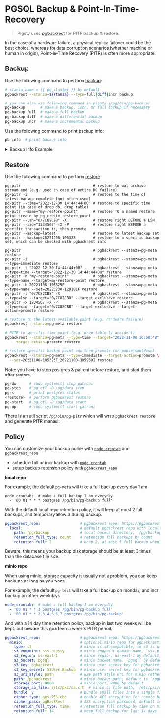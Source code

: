 # PGSQL Backup & Point-In-Time-Recovery

> Pigsty uses [pgbackrest](https://pgbackrest.org/) for PITR backup & restore.

In the case of a hardware failure, a physical replica failover could be the best choice. whereas for data corruption scenarios (whether machine or human in origin), Point-in-Time Recovery (PITR) is often more appropriate.



## Backup

Use the following command to perform [backup](https://pgbackrest.org/command.html#command-backup):

```bash
# stanza name = {{ pg_cluster }} by default
pgbackrest --stanza=${stanza} --type=full|diff|incr backup

# you can also use following command in pigsty (/pg/bin/pg-backup)
pg-backup       # make a backup, incr, or full backup if necessary
pg-backup full  # make a full backup
pg-backup diff  # make a differential backup
pg-backup incr  # make a incremental backup
```

Use the following command to print backup info:

```bash
pb info  # print backup info
```

<details><summary>Backup Info Example</summary>

```bash
$ pgbr info
stanza: pg-meta
    status: ok
    cipher: none

    db (current)
        wal archive min/max (14): 000000010000000000000001/000000010000000000000023

        full backup: 20221108-105325F
            timestamp start/stop: 2022-11-08 10:53:25 / 2022-11-08 10:53:29
            wal start/stop: 000000010000000000000004 / 000000010000000000000004
            database size: 96.6MB, database backup size: 96.6MB
            repo1: backup set size: 18.9MB, backup size: 18.9MB

        incr backup: 20221108-105325F_20221108-105938I
            timestamp start/stop: 2022-11-08 10:59:38 / 2022-11-08 10:59:41
            wal start/stop: 00000001000000000000000F / 00000001000000000000000F
            database size: 246.7MB, database backup size: 167.3MB
            repo1: backup set size: 35.4MB, backup size: 20.4MB
            backup reference list: 20221108-105325F
```

</details>



## Restore

Use the following command to perform [restore](https://pgbackrest.org/command.html#command-restore)

```
pg-pitr                                 # restore to wal archive stream end (e.g. used in case of entire DC failure)
pg-pitr -i                              # restore to the time of latest backup complete (not often used)
pg-pitr --time="2022-12-30 14:44:44+08" # restore to specific time point (in case of drop db, drop table)
pg-pitr --name="my-restore-point"       # restore TO a named restore point create by pg_create_restore_point
pg-pitr --lsn="0/7C82CB8" -X            # restore right BEFORE a LSN
pg-pitr --xid="1234567" -X -P           # restore right BEFORE a specific transaction id, then promote
pg-pitr --backup=latest                 # restore to latest backup set
pg-pitr --backup=20221108-105325        # restore to a specific backup set, which can be checked with pgbackrest info

pg-pitr                                 # pgbackrest --stanza=pg-meta restore
pg-pitr -i                              # pgbackrest --stanza=pg-meta --type=immediate restore
pg-pitr -t "2022-12-30 14:44:44+08"     # pgbackrest --stanza=pg-meta --type=time --target="2022-12-30 14:44:44+08" restore
pg-pitr -n "my-restore-point"           # pgbackrest --stanza=pg-meta --type=name --target=my-restore-point restore
pg-pitr -b 20221108-105325F             # pgbackrest --stanza=pg-meta --type=name --set=20221230-120101F restore
pg-pitr -l "0/7C82CB8" -X               # pgbackrest --stanza=pg-meta --type=lsn --target="0/7C82CB8" --target-exclusive restore
pg-pitr -x 1234567 -X -P                # pgbackrest --stanza=pg-meta --type=xid --target="0/7C82CB8" --target-exclusive --target-action=promote restore
```



```bash
# restore to the latest available point (e.g. hardware failure)
pgbackrest --stanza=pg-meta restore

# PITR to specific time point (e.g. drop table by accident)
pgbackrest --stanza=pg-meta --type=time --target="2022-11-08 10:58:48" \
   --target-action=promote restore

# restore specific backup point and then promote (or pause|shutdown)
pgbackrest --stanza=pg-meta --type=immediate --target-action=promote \
  --set=20221108-105325F_20221108-105938I restore
```

Note: you have to stop postgres & patroni before restore, and start them after restore.

```bash
pg-dw      # sudo systemctl stop patroni
pg-stop    # pg_ctl -D /pg/data stop
pg-s       # print postgres status
<restore>  # perform pgbackrest restore
pg-start   # pg_ctl -D /pg/data start
pg-up      # sudo systemctl start patroni
```

There is an util script `/pg/bin/pg-pitr` which will wrap `pgbackrest restore` and generate PITR manaul:






## Policy

You can customize your backup policy with [`node_crontab`](PARAM#node_crontab) and [`pgbackrest_repo`](PARAM#pgbackrest_repo)

* schedule full or incr backup with [`node_crontab`](PARAM#node_crontab)
* setup backup retension policy with [`pgbackrest_repo`](PARAM#pgbackrest_repo)


**local repo**

For example, the default `pg-meta` will take a full backup every day 1 am

```
node_crontab:  # make a full backup 1 am everyday
  - '00 01 * * * postgres /pg/bin/pg-backup full'
```

With the default local repo retention policy, it will keep at most 2 full backups, and temporary allow 3 during backup.

```yaml
pgbackrest_repo:                  # pgbackrest repo: https://pgbackrest.org/configuration.html#section-repository
  local:                          # default pgbackrest repo with local posix fs
    path: /pg/backup              # local backup directory, `/pg/backup` by default
    retention_full_type: count    # retention full backups by count
    retention_full: 2             # keep 2, at most 3 full backup when using local fs repo
```

Beware, this means your backup disk storage should be at least 3 times than the database file size.


**minio repo**

When using minio, storage capacity is usually not a problem, you can keep backups as long as you want.

For example, the default `pg-test` will take a full backup on monday, and incr backup on other weekdays

```yaml
node_crontab:  # make a full backup 1 am everyday
  - '00 01 * * 1 postgres /pg/bin/pg-backup full'
  - '00 01 * * 2,3,4,5,6,7 postgres /pg/bin/pg-backup'
```

And with a 14 day time retention policy, backup in last two weeks will be kept. but beware this guarteen a week's PITR period.

```yaml
pgbackrest_repo:                  # pgbackrest repo: https://pgbackrest.org/configuration.html#section-repository=
  minio:                          # optional minio repo for pgbackrest
    type: s3                      # minio is s3-compatible, so s3 is used
    s3_endpoint: sss.pigsty       # minio endpoint domain name, `sss.pigsty` by default
    s3_region: us-east-1          # minio region, us-east-1 by default, useless for minio
    s3_bucket: pgsql              # minio bucket name, `pgsql` by default
    s3_key: pgbackrest            # minio user access key for pgbackrest
    s3_key_secret: S3User.Backup  # minio user secret key for pgbackrest
    s3_uri_style: path            # use path style uri for minio rather than host style
    path: /pgbackrest             # minio backup path, default is `/pgbackrest`
    storage_port: 9000            # minio port, 9000 by default
    storage_ca_file: /etc/pki/ca.crt  # minio ca file path, `/etc/pki/ca.crt` by default
    bundle: y                     # bundle small files into a single file
    cipher_type: aes-256-cbc      # enable AES encryption for remote backup repo
    cipher_pass: pgBackRest       # AES encryption password, default is 'pgBackRest'
    retention_full_type: time     # retention full backup by time on minio repo
    retention_full: 14            # keep full backup for last 14 days
```

